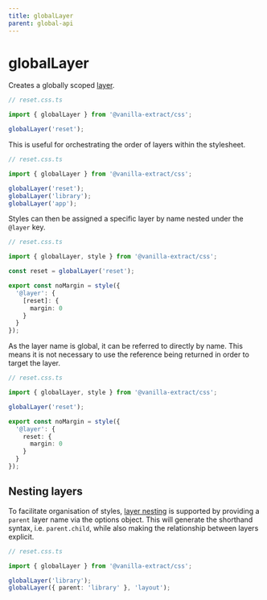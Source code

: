 ```yaml
---
title: globalLayer
parent: global-api
---
```


# globalLayer

Creates a globally scoped [layer].

```ts compiled
// reset.css.ts

import { globalLayer } from '@vanilla-extract/css';

globalLayer('reset');
```

This is useful for orchestrating the order of layers within the stylesheet.

```ts compiled
// reset.css.ts

import { globalLayer } from '@vanilla-extract/css';

globalLayer('reset');
globalLayer('library');
globalLayer('app');
```

Styles can then be assigned a specific layer by name nested under the `@layer` key.

```ts compiled
// reset.css.ts

import { globalLayer, style } from '@vanilla-extract/css';

const reset = globalLayer('reset');

export const noMargin = style({
  '@layer': {
    [reset]: {
      margin: 0
    }
  }
});
```

As the layer name is global, it can be referred to directly by name. This means it is not necessary to use the reference being returned in order to target the layer.

```ts compiled
// reset.css.ts

import { globalLayer, style } from '@vanilla-extract/css';

globalLayer('reset');

export const noMargin = style({
  '@layer': {
    reset: {
      margin: 0
    }
  }
});
```

## Nesting layers

To facilitate organisation of styles, [layer nesting] is supported by providing a `parent` layer name via the options object.
This will generate the shorthand syntax, i.e. `parent.child`, while also making the relationship between layers explicit.

```ts compiled
// reset.css.ts

import { globalLayer } from '@vanilla-extract/css';

globalLayer('library');
globalLayer({ parent: 'library' }, 'layout');
```

[layer]: https://developer.mozilla.org/en-US/docs/Web/CSS/@layer
[layer nesting]: https://developer.mozilla.org/en-US/docs/Web/CSS/@layer#nesting_layers
